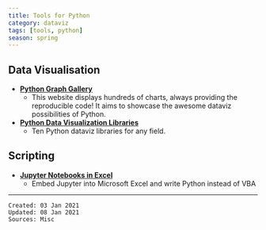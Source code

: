 ```yaml
---
title: Tools for Python
category: dataviz
tags: [tools, python]
season: spring
---
```


## Data Visualisation
* [**Python Graph Gallery**](https://python-graph-gallery.com/)
	* This website displays hundreds of charts, always providing the reproducible code! It aims to showcase the awesome dataviz possibilities of Python.
* [**Python Data Visualization Libraries**](https://mode.com/blog/python-data-visualization-libraries/)
	* Ten Python dataviz libraries for any field.

## Scripting
* [**Jupyter Notebooks in Excel**](https://towardsdatascience.com/python-jupyter-notebooks-in-excel-5ab34fc6439)
	* Embed Jupyter into Microsoft Excel and write Python instead of VBA
 
---
 
    Created: 03 Jan 2021
    Updated: 08 Jan 2021
	Sources: Misc